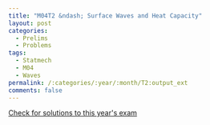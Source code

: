 ```yaml
---
title: "M04T2 &ndash; Surface Waves and Heat Capacity"
layout: post
categories:
  - Prelims
  - Problems
tags:
  - Statmech
  - M04
  - Waves
permalink: /:categories/:year/:month/T2:output_ext
comments: false
---
```

<object data="2004M2T.pdf" type="application/pdf" width="100%" height="500"></object>
<div class="message"><a href='https://princetonprelim.com/prelim/13/'>Check for solutions to this year's exam</a></div>